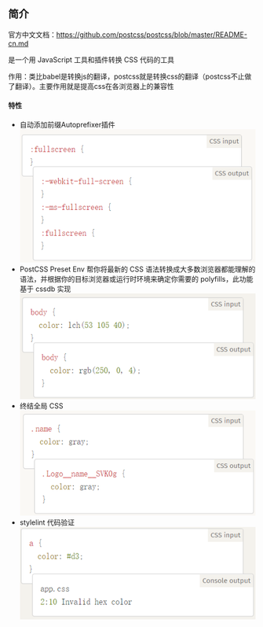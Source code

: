 ## 简介
官方中文文档：https://github.com/postcss/postcss/blob/master/README-cn.md

是一个用 JavaScript 工具和插件转换 CSS 代码的工具

作用：类比babel是转换js的翻译，postcss就是转换css的翻译（postcss不止做了翻译）。主要作用就是提高css在各浏览器上的兼容性

#### 特性
- 自动添加前缀Autoprefixer插件
    ![](.简介_images/b8f2bbed.png)
- PostCSS Preset Env 帮你将最新的 CSS 语法转换成大多数浏览器都能理解的语法，并根据你的目标浏览器或运行时环境来确定你需要的 polyfills，此功能基于 cssdb 实现
    ![](.简介_images/1c26fe08.png)
- 终结全局 CSS
    ![](.简介_images/1ccecbf8.png)
- stylelint 代码验证
    ![](.简介_images/03135c07.png)
